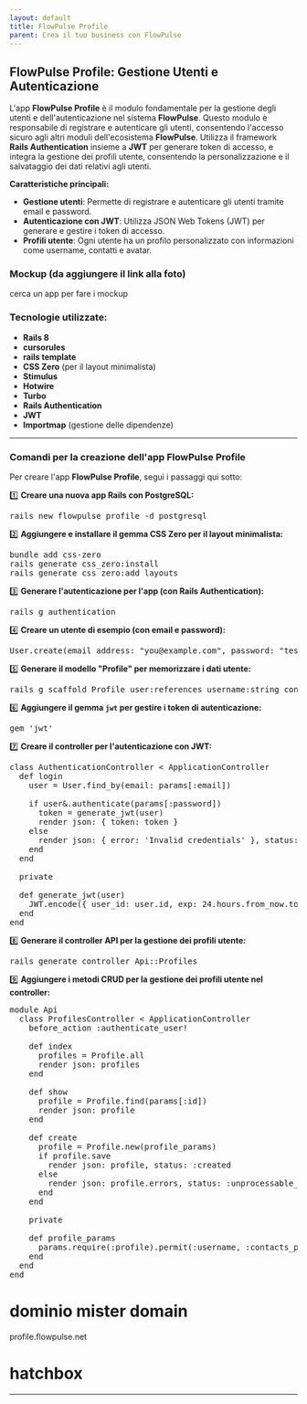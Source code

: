 ```yaml
---
layout: default
title: FlowPulse Profile
parent: Crea il tuo business con FlowPulse
---
```


## FlowPulse Profile: Gestione Utenti e Autenticazione

L'app **FlowPulse Profile** è il modulo fondamentale per la gestione degli utenti e dell'autenticazione nel sistema **FlowPulse**. Questo modulo è responsabile di registrare e autenticare gli utenti, consentendo l'accesso sicuro agli altri moduli dell'ecosistema **FlowPulse**. Utilizza il framework **Rails Authentication** insieme a **JWT** per generare token di accesso, e integra la gestione dei profili utente, consentendo la personalizzazione e il salvataggio dei dati relativi agli utenti.

**Caratteristiche principali:**

- **Gestione utenti**: Permette di registrare e autenticare gli utenti tramite email e password.
- **Autenticazione con JWT**: Utilizza JSON Web Tokens (JWT) per generare e gestire i token di accesso.
- **Profili utente**: Ogni utente ha un profilo personalizzato con informazioni come username, contatti e avatar.

### Mockup (da aggiungere il link alla foto)
cerca un app per fare i mockup

### Tecnologie utilizzate:
- **Rails 8**
- **cursorules**
- **rails template**
- **CSS Zero** (per il layout minimalista)
- **Stimulus**
- **Hotwire** 
- **Turbo**
- **Rails Authentication**
- **JWT**
- **Importmap** (gestione delle dipendenze)

---





### Comandi per la creazione dell'app FlowPulse Profile

Per creare l'app **FlowPulse Profile**, segui i passaggi qui sotto:

1️⃣ **Creare una nuova app Rails con PostgreSQL:**

<pre>
rails new flowpulse_profile -d postgresql
</pre>

2️⃣ **Aggiungere e installare il gemma CSS Zero per il layout minimalista:**

<pre>
bundle add css-zero
rails generate css_zero:install
rails generate css_zero:add layouts
</pre>

3️⃣ **Generare l'autenticazione per l'app (con Rails Authentication):**

<pre>
rails g authentication
</pre>

4️⃣ **Creare un utente di esempio (con email e password):**

<pre>
User.create(email_address: "you@example.com", password: "test-password-123")
</pre>

5️⃣ **Generare il modello "Profile" per memorizzare i dati utente:**

<pre>
rails g scaffold Profile user:references username:string contacts_public:text avatar_img_url:string
</pre>

6️⃣ **Aggiungere il gemma `jwt` per gestire i token di autenticazione:**

<pre>
gem 'jwt'
</pre>

7️⃣ **Creare il controller per l'autenticazione con JWT:**

<pre>
class AuthenticationController < ApplicationController
  def login
    user = User.find_by(email: params[:email])

    if user&.authenticate(params[:password])
      token = generate_jwt(user)
      render json: { token: token }
    else
      render json: { error: 'Invalid credentials' }, status: :unauthorized
    end
  end

  private

  def generate_jwt(user)
    JWT.encode({ user_id: user.id, exp: 24.hours.from_now.to_i }, Rails.application.secret_key_base)
  end
end
</pre>

8️⃣ **Generare il controller API per la gestione dei profili utente:**

<pre>
rails generate controller Api::Profiles
</pre>

9️⃣ **Aggiungere i metodi CRUD per la gestione dei profili utente nel controller:**

<pre>
module Api
  class ProfilesController < ApplicationController
    before_action :authenticate_user!

    def index
      profiles = Profile.all
      render json: profiles
    end

    def show
      profile = Profile.find(params[:id])
      render json: profile
    end

    def create
      profile = Profile.new(profile_params)
      if profile.save
        render json: profile, status: :created
      else
        render json: profile.errors, status: :unprocessable_entity
      end
    end

    private

    def profile_params
      params.require(:profile).permit(:username, :contacts_public, :avatar_img_url)
    end
  end
end
</pre>


# dominio mister domain
profile.flowpulse.net

# hatchbox
---

